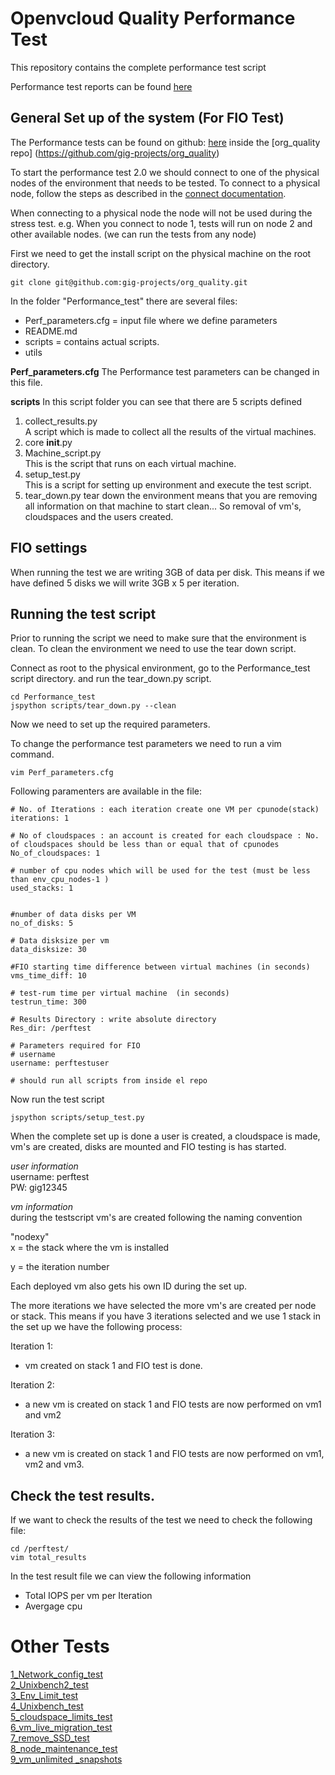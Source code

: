 # Openvcloud Quality Performance Test   
This repository contains the complete performance test script  


Performance test reports can be found [here](https://docs.google.com/document/d/1BiSOzdzidArtnuS9oPSdsCgIGE_VczgYvzTGJ_5ys_I/edit?usp=sharing) 


## General Set up of the system (For FIO Test)
The Performance tests can be found on github: [here](https://github.com/gig-projects/org_quality/tree/master/Environment%20testing/performance%20testing)
inside the [org_quality repo] (https://github.com/gig-projects/org_quality)


To start the performance test 2.0 we should connect to one of the physical nodes of the environment that needs to be tested. To connect to a physical node, follow the steps as described in the [connect documentation](connect.md).

When connecting to a physical node the node will not be used during the stress test. e.g. When you connect to node 1, tests will run on node 2 and other available nodes. (we can run the tests from any node)

First we need to get the install script on the physical machine on the root directory.
```
git clone git@github.com:gig-projects/org_quality.git
```

In the folder "Performance_test" there are several files:
- Perf_parameters.cfg  = input file where we define parameters
- README.md  
- scripts  =  contains actual scripts. 
- utils

**Perf_parameters.cfg**
The Performance test parameters can be changed in this file.

**scripts**
In this script folder you can see that there are 5 scripts defined
1. collect_results.py  
A script which is made to collect all the results of the virtual machines.
2. core  __init__.py  
3. Machine_script.py  
This is the script that runs on each virtual machine.
4. setup_test.py  
This is a script for setting up environment and execute the test script.
5. tear_down.py
tear down the environment means that you are removing all information on that machine to start clean... So removal of vm's, cloudspaces and the users created.

## FIO settings
When running the test we are writing 3GB of data per disk. This means if we have defined 5 disks we will write 3GB x 5 per iteration.


## Running the test script
Prior to running the script we need to make sure that the environment is clean. To clean the environment we need to use the tear down script.

Connect as root to the physical environment, go to the Performance_test script directory. and run the tear_down.py script.

```
cd Performance_test
jspython scripts/tear_down.py --clean
```
Now we need to set up the required parameters.

To change the performance test parameters we need to run a vim command.
```
vim Perf_parameters.cfg
```
Following paramenters are available in the file:
```
# No. of Iterations : each iteration create one VM per cpunode(stack)
iterations: 1

# No of cloudspaces : an account is created for each cloudspace : No. of cloudspaces should be less than or equal that of cpunodes
No_of_cloudspaces: 1

# number of cpu nodes which will be used for the test (must be less than env_cpu_nodes-1 )
used_stacks: 1


#number of data disks per VM
no_of_disks: 5

# Data disksize per vm
data_disksize: 30

#FIO starting time difference between virtual machines (in seconds)
vms_time_diff: 10

# test-rum time per virtual machine  (in seconds)
testrun_time: 300

# Results Directory : write absolute directory
Res_dir: /perftest

# Parameters required for FIO
# username
username: perftestuser

# should run all scripts from inside el repo
```
Now run the test script
```
jspython scripts/setup_test.py
```
When the complete set up is done a user is created, a cloudspace is made, vm's are created, disks are mounted and FIO testing is has started.

*user information*  
username: perftest  
PW: gig12345

*vm information*  
during the testscript vm's are created following the naming convention  

"nodexy"   
x = the stack where the vm is installed

y = the iteration number  

Each deployed vm also gets his own ID during the set up.  

The more iterations we have selected the more vm's are created per node or stack. This means if you have 3 iterations selected and we use 1 stack in the set up we have the following process:

Iteration 1:
- vm created on stack 1 and FIO test is done.

Iteration 2:
- a new vm is created on stack 1 and FIO tests are now performed on vm1 and vm2

Iteration 3:
- a new vm is created on stack 1 and FIO tests are now performed on vm1, vm2 and vm3.


## Check the test results.
If we want to check the results of the test we need to check the following file:  
```
cd /perftest/
vim total_results
```
In the test result file we can view the following information
- Total IOPS per vm per Iteration
- Avergage cpu


# Other Tests
[1_Network_config_test](https://github.com/gig-projects/org_quality/issues/258)  
[2_Unixbench2_test](https://github.com/gig-projects/org_quality/issues/259)  
[3_Env_Limit_test](https://github.com/gig-projects/org_quality/issues/256)  
[4_Unixbench_test](https://github.com/gig-projects/org_quality/issues/257)  
[5_cloudspace_limits_test](https://github.com/gig-projects/org_quality/issues/130)  
[6_vm_live_migration_test](https://github.com/gig-projects/org_quality/issues/132)  
[7_remove_SSD_test](https://github.com/gig-projects/org_quality/issues/133)  
[8_node_maintenance_test](https://github.com/gig-projects/org_quality/issues/131)  
[9_vm_unlimited _snapshots](https://github.com/gig-projects/org_quality/issues/242)
 

